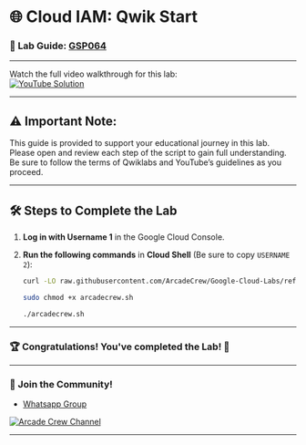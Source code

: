 # 🌐 Cloud IAM: Qwik Start
### 📖 Lab Guide: [GSP064](https://www.cloudskillsboost.google/focuses/44159?parent=catalog)

--- 

Watch the full video walkthrough for this lab:  
[![YouTube Solution](https://img.shields.io/badge/YouTube-Watch%20Solution-red?style=flat&logo=youtube)]([https://www.youtube.com/watch?v=491L5_ymC_Q])

---
## ⚠️ **Important Note:**
This guide is provided to support your educational journey in this lab. Please open and review each step of the script to gain full understanding. Be sure to follow the terms of Qwiklabs and YouTube’s guidelines as you proceed.

---
## 🛠️ Steps to Complete the Lab

1. **Log in with Username 1** in the Google Cloud Console.

2. **Run the following commands** in **Cloud Shell** (Be sure to copy `USERNAME 2`):

    ```bash
    curl -LO raw.githubusercontent.com/ArcadeCrew/Google-Cloud-Labs/refs/heads/main/Cloud%20IAM%20Qwik%20Start/arcadecrew.sh

    sudo chmod +x arcadecrew.sh

    ./arcadecrew.sh
    ```

---

### 🏆 Congratulations! You've completed the Lab! 🎉

---

### 🤝 Join the Community!

- [Whatsapp Group](https://chat.whatsapp.com/FbVg9NI6Dp4CzfdsYmy0AE)  

[![Arcade Crew Channel](https://img.shields.io/badge/YouTube-Arcade%20Crew-red?style=flat&logo=youtube)](https://www.youtube.com/@Arcade61432)

---
